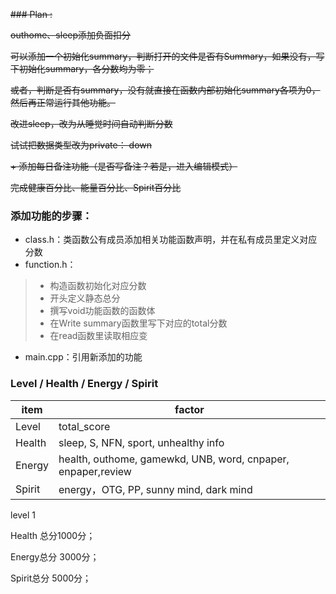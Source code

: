~~### Plan :~~

~~outhome、sleep添加负面扣分~~

~~可以添加一个初始化summary，判断打开的文件是否有Summary，如果没有，写下初始化summary，各分数均为零；~~

~~或者，判断是否有summary，没有就直接在函数内部初始化summary各项为0，然后再正常运行其他功能。~~


~~改进sleep，改为从睡觉时间自动判断分数~~

~~试试把数据类型改为private： down~~

~~+ 添加每日备注功能（是否写备注？若是，进入编辑模式）~~

~~完成健康百分比、能量百分比、Spirit百分比~~



### 添加功能的步骤：

+ class.h：类函数公有成员添加相关功能函数声明，并在私有成员里定义对应分数
+ function.h：
 > + 构造函数初始化对应分数
 > + 开头定义静态总分
 > + 撰写void功能函数的函数体
 > + 在Write summary函数里写下对应的total分数
 > + 在read函数里读取相应变

+ main.cpp：引用新添加的功能






### Level / Health / Energy / Spirit

| item   | factor                                   |
| ------ | ---------------------------------------- |
| Level  | total_score                              |
| Health | sleep, S, NFN, sport, unhealthy info     |
| Energy | health, outhome, gamewkd,  UNB, word, cnpaper, enpaper,review |
| Spirit | energy，OTG, PP, sunny mind, dark mind    |



level 1

Health 总分1000分；

Energy总分 3000分；

Spirit总分 5000分；
